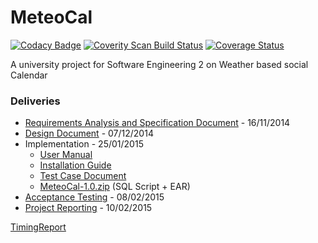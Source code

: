 # MeteoCal #

[![Codacy Badge](https://api.codacy.com/project/badge/Grade/f982c6962c8841e4a86eacf346d02ade)](https://www.codacy.com/app/matteo_gazzetta/weather-calendar?utm_source=github.com&utm_medium=referral&utm_content=ElfoLiNk/weather-calendar&utm_campaign=badger)
[![Coverity Scan Build Status](https://scan.coverity.com/projects/7463/badge.svg)](https://scan.coverity.com/projects/elfolink-weather-calendar)
[![Coverage Status](https://coveralls.io/repos/github/ElfoLiNk/weather-calendar/badge.svg?branch=master)](https://coveralls.io/github/ElfoLiNk/weather-calendar?branch=master)

A university project for Software Engineering 2 on Weather based social Calendar

### Deliveries ###
  * [Requirements Analysis and Specification Document](https://drive.google.com/file/d/0B296LD22NB3lYXBjSTdkVFJfODQ/view?usp=sharing) - 16/11/2014
  * [Design Document](https://drive.google.com/file/d/0B296LD22NB3lSHAydGktX2lNUnc/view?usp=sharing) - 07/12/2014
  * Implementation - 25/01/2015
    * [User Manual](https://drive.google.com/file/d/0B296LD22NB3lRDZMTUdTQ29yTlE/view?usp=sharing)
    * [Installation Guide](https://drive.google.com/file/d/0B296LD22NB3lSFN6OWg1TGFmdk0/view?usp=sharing)
    * [Test Case Document](https://drive.google.com/file/d/0B296LD22NB3lYldKS2RzbVlTUVk/view?usp=sharing)
    * [MeteoCal-1.0.zip](https://drive.google.com/file/d/0B296LD22NB3ldElQX1N4VHNwWVU/view?usp=sharing) (SQL Script + EAR)
  * [Acceptance Testing](https://drive.google.com/file/d/0B296LD22NB3lRjBHUXJQaGpRWlk/view?usp=sharing) - 08/02/2015
  * [Project Reporting](https://drive.google.com/file/d/0B296LD22NB3lVzR2amFud0FSd3M/view?usp=sharing) - 10/02/2015


[TimingReport](https://drive.google.com/file/d/0B296LD22NB3lSFlWWTZXM0FWRkU/view?usp=sharing)
